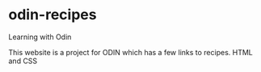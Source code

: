 # odin-recipes
Learning with Odin

This website is a project for ODIN which has a few links to recipes.
HTML and CSS